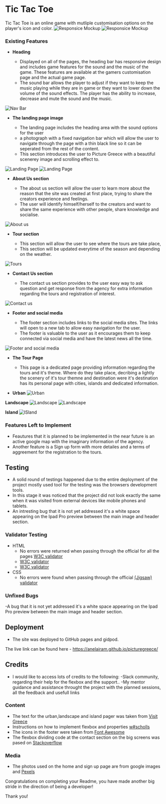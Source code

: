 # Tic Tac Toe

Tic Tac Toe is an online game with mutliple customisation options on the player's icon and color.
![Responsice Mockup](https://github.com/Anelairam/picturegreece/blob/master/responsive.jpg)
![Responsice Mockup](https://github.com/Anelairam/picturegreece/blob/master/responsive2.jpg)


### Existing Features

- __Heading__

  - Displayed on all of the pages, the heading bar has responsive design and includes game features for the sound and the music of the game. These features are available at the gamers customisation page and the actual game page.
  - The sound bar allows the player to adjust if they want to keep the music playing while they are in game or they want to lower down the volume of the sound effects. The player has the ability to increase, decrease and mute the sound and the music. 

![Nav Bar](https://github.com/Anelairam/picturegreece/blob/master/navbar.jpg)

- __The landing page image__

  - The landing page includes the heading area with the sound options for the user 
  -  a photograph with a fixed navigation bar which will allow the user to navigate through the page with a thin black line so it can be seperated from the rest of the content.  
  - This section introduces the user to Picture Greece with a beautiful scenerey image and scrolling effect to.

![Landing Page](https://github.com/Anelairam/picturegreece/blob/master/header.jpg)
![Landing Page](https://github.com/Anelairam/picturegreece/blob/master/iphonesE.jpg)

- __About Us section__

  - The about us section will allow the user to learn more about the reason that the site was created at first place, trying to share the creators experience and feelings.
  - The user will identify himself/herself to the creators and want to share the same experience with other people, share knowledge and socialise. 

![About us](https://github.com/Anelairam/picturegreece/blob/master/aboutus.jpg)

- __Tour section__

  - This section will allow the user to see where the tours are take place, 
  - This section will be updated everytime of the season and depending on the weather. 

![Tours](https://github.com/Anelairam/picturegreece/blob/master/tours.jpg)

- __Contact Us section__ 

  - The contact us section provides to the user easy way to ask question and get response from the agency for extra information regarding the tours and registration of interest.

![Contact us](https://github.com/Anelairam/picturegreece/blob/master/contact.jpg)

- __Footer and social media__

  - The footer section includes links to the social media sites. The links will open to a new tab to allow easy navigation for the user. 
  - The footer is valuable to the user as it encourages them to keep connected via social media and have the latest news all the time.

![Footer and social media](https://github.com/Anelairam/picturegreece/blob/master/social.jpg)

- __The Tour Page__

  - This page is a dedicated page providing information regarding the tours and it's theme. Where do they take place, decribing a lightly the scenery of it's tour themne and destination were it's destination has its personal page with cities, islands and dedicated information.

- __Urban__
![Urban](https://github.com/Anelairam/picturegreece/blob/master/urban.jpg)

__Landscape__
![Landscape](https://github.com/Anelairam/picturegreece/blob/master/landscape.jpg)
![Landscape](https://github.com/Anelairam/picturegreece/blob/master/iphonesEland.jpg)

__Island__
![ISland](https://github.com/Anelairam/picturegreece/blob/master/island.jpg)

### Features Left to Implement

- Feautures that it is planned to be implemented in the near future is an active google map with the imaginary information of the agency.
- Another feature is a Sign up form with more detailes and a terms of aggreement for the registration to the tours.


## Testing 

- A solid round of testings happened due to the entire deployment of the project mostly used tool for the testing was the browsers development tools.
- In this stage it was noticed that the project did not look exactly the same when it was visited from external devices like mobile phones and tablets.
- An intresting bug that it is not yet addressed it's a white space appearing on the Ipad Pro preview between the main image and header section.


### Validator Testing 

- HTML
  - No errors were returned when passing through the official for all the pages [W3C validator](https://github.com/Anelairam/picturegreece/blob/master/index-validation.jpg)
  - [W3C validator](https://github.com/Anelairam/picturegreece/blob/master/tour-page-validator.jpg)
  - [W3C validator](https://github.com/Anelairam/picturegreece/blob/master/tour-page-validator.jpg)
- CSS
  - No errors were found when passing through the official [(Jigsaw) validator](https://github.com/Anelairam/picturegreece/blob/master/css-validator.jpg)

### Unfixed Bugs

-A bug that it is not yet addressed it's a white space appearing on the Ipad Pro preview between the main image and header section.
 

## Deployment

- The site was deployed to GitHub pages and gidpod. 

The live link can be found here - https://anelairam.github.io/picturegreece/


## Credits 
- I would like to access lots of credits to the following:
  -Slack community, regarding their help for the flexbox and the support..
  -My mentor guidance and assistance throught the project with the planned sessions, all the feedback and usefull links

### Content 

- The text for the urban,landscape and island pager was taken from [Visit Greece](www.visitgreece.gr)
- Instructions on how to implement flexbox and properties [w#scholls](https://www.w3schools.com/)
- The icons in the footer were taken from [Font Awesome](https://fontawesome.com/)
- The flexbox dividing code at the contact section on the big screens was pased on [Stackoverflow](https://stackoverflow.com/)

### Media

- The photos used on the home and sign up page are from google images and [Pexels](www.pexels.com)

Congratulations on completing your Readme, you have made another big stride in the direction of being a developer! 

Thank you!
